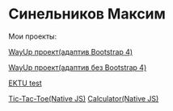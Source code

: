 # Синельников Максим
Мои проекты:

[WayUp проект(адаптив Bootstrap 4)](https://sinelnikov-web.github.io/WayUp/ "Провект WayUp")

[WayUp проект(адаптив без Bootstrap 4)](https://sinelnikov-web.github.io/WayUp(2)/ "Провект WayUp")

[EKTU test](https://sinelnikov-web.github.io/ektu_test/ "Провект WayUp")

[Tic-Tac-Toe(Native JS)](https://sinelnikov-web.github.io/tic_tac_toe/ "Провект WayUp")
[Calculator(Native JS)](https://sinelnikov-web.github.io/calculator/ "Провект WayUp")
